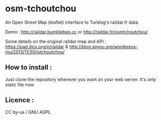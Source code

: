 osm-tchoutchou
==============

An Open Street Map (leaflet) interface to Turblog's raildar.fr data.

Demo : http://raildar.bumblebee.cc or http://raildar.fr/osmtchoutchou/

Some details on the original raildar map and API : https://pad.ilico.org/p/raildar  & http://blog.spyou.org/wordpress-mu/2013/11/30/jstchoutchou/


How to install :
----------------
Just clone the repository wherever you want on your web server. It's only static file now.


Licence :
---------
CC by-sa / GNU AGPL
